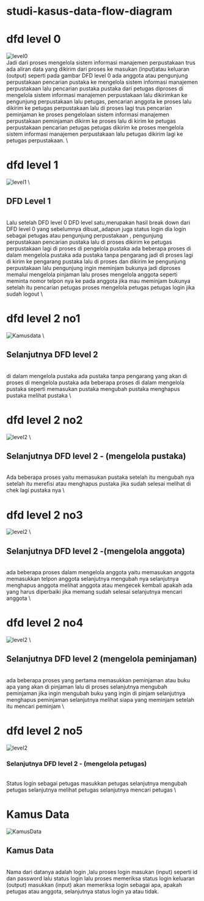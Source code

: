 # studi-kasus-data-flow-diagram
# dfd level 0
![level0](img/Level0.jpg)
\
Jadi dari proses mengelola sistem informasi manajemen perpustakaan trus ada aliran data yang dikirim dari proses ke masukan (input)atau keluaran (output) seperti pada gambar DFD level 0 ada anggota atau pengunjung perpustakaan pencarian pustaka ke  mengelola sistem informasi manajemen perpustakaan lalu pencarian pustaka  pustaka dari petugas diproses di  mengelola sistem informasi manajemen perpustakaan lalu dikirimkan ke pengunjung perpustakaan lalu petugas, pencarian anggota ke proses lalu dikirim ke petugas perpustakaan lalu di proses lagi trus pencarian peminjaman  ke proses pengelolaan sistem informasi manajemen perpustakaan peminjaman dikirm ke proses lalu di kirim ke petugas perpustakaan pencarian petugas petugas dikirim ke proses mengelola sistem informasi manajemen perpustakaan lalu petugas dikirim lagi ke petugas perpustakaan.
\
# dfd level 1
![level1](img/Level1.jpg)
\
## DFD Level 1
\
Lalu setelah DFD level 0 DFD level satu,merupakan hasil break down dari DFD level 0 yang sebelumnya dibuat,,adapun juga status login dia login sebagai petugas atau pengunjung perpustakaan , pengunjung perpustakaan pencarian pustaka lalu di proses dikirim ke petugas perpustakaan lagi di proses di pengelola pustaka ada beberapa proses di dalam mengelola pustaka ada pustaka tanpa pengarang jadi di proses lagi di kirim ke pengarang pustaka lalu di proses dan dikirim ke pengunjung perpustakaan lalu pengunjung ingin meminjam bukunya jadi diproses memalui mengelola pinjaman lalu proses mengelola anggota seperti meminta nomor telpon nya ke pada anggota jika mau meminjam bukunya setelah itu pencarian petugas proses mengelola petugas petugas login jika sudah logout
\
# dfd level 2 no1
![Kamusdata](img/Level2no1.png)
\
## Selanjutnya DFD level 2
\
di dalam mengelola pustaka ada  pustaka tanpa pengarang yang akan di proses di mengelola pustaka ada beberapa proses di dalam mengelola pustaka seperti memasukan pustaka mengubah pustaka menghapus pustaka melihat pustaka
\
# dfd level 2 no2
![level2](img/level2n02.png)
\
## Selanjutnya DFD level 2 - (mengelola pustaka) 
\
Ada beberapa proses yaitu memasukan pustaka setelah itu mengubah nya setelah itu merefisi atau menghapus pustaka jika sudah selesai melihat di chek lagi pustaka nya
\
# dfd level 2 no3
![level2](img/level2no3.png)
\
## Selanjutnya DFD level 2 -(mengelola anggota)
\
ada beberapa proses dalam mengelola anggota yaitu memasukan anggota memasukkan telpon anggota selanjutnya mengubah nya selanjutnya menghapus anggota melihat anggota atau mengecek kembali apakah ada yang harus diperbaiki jika memang sudah selesai selanjutnya mencari anggota
\
# dfd level 2 no4
![level2](img/level2no4.jpg)
\
## Selanjutnya DFD level 2 (mengelola peminjaman)
\
ada beberapa proses yang pertama memasukkan peminjaman atau buku apa yang akan di pinjaman lalu di proses selanjutnya mengubah peminjaman jika ingin mengubah buku yang ingin di pinjam selanjutnya menghapus peminjaman selanjutnya melihat siapa yang meminjam setelah itu mencari peminjam
\
# dfd level 2 no5
![level2](img/level2no5.jpg)

### Selanjutnya DFD level 2 - (mengelola petugas)
\
Status login sebagai petugas masukkan petugas selanjutnya mengubah petugas selanjutnya melihat petugas selanjutnya mencari petugas
\
# Kamus Data 
![KamusData](img/KamusData.jpg)

## Kamus Data
\
Nama dari datanya adalah login 
,lalu proses login masukan (input) seperti id dan password lalu status login lalu proses memeriksa status login keluaran (output) masukkan (input) akan memeriksa login sebagai apa, apakah petugas atau anggota, selanjutnya status login ya atau tidak.